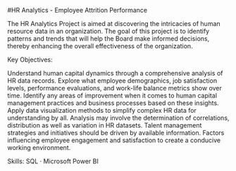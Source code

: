 #HR Analytics - Employee Attrition Performance

The HR Analytics Project is aimed at discovering the intricacies of human resource data in an organization. The goal of this project is to identify patterns and trends that will help the Board make informed decisions, thereby enhancing the overall effectiveness of the organization.

Key Objectives:

 Understand human capital dynamics through a comprehensive analysis of HR data records.
 Explore what employee demographics, job satisfaction levels, performance evaluations, and work-life balance metrics show over time.
 Identify any areas of improvement when it comes to human capital management practices and business processes based on these insights.
 Apply data visualization methods to simplify complex HR data for understanding by all.
 Analysis may involve the determination of correlations, distribution as well as variation in HR datasets.
 Talent management strategies and initiatives should be driven by available information.
 Factors influencing employee engagement and satisfaction to create a conducive working environment.

Skills: SQL · Microsoft Power BI
